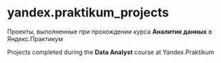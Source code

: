 # yandex.praktikum_projects

Проекты, выполненные при прохождении курса **Аналитик данных** в Яндекс.Практикум  

Projects completed during the **Data Analyst** course at Yandex.Praktikum
